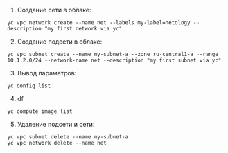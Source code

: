 1. Создание сети в облаке:
```commandline
yc vpc network create --name net --labels my-label=netology --description "my first network via yc"
```

2. Создание подсети в облаке:
```commandline
yc vpc subnet create --name my-subnet-a --zone ru-central1-a --range 10.1.2.0/24 --network-name net --description "my first subnet via yc"
```

3. Вывод параметров:
```commandline
yc config list
```

4. df
```commandline
yc compute image list
```

5. Удаление подсети и сети:
```commandline
yc vpc subnet delete --name my-subnet-a
yc vpc network delete --name net
```